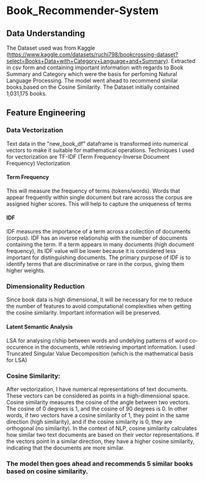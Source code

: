 # Book_Recommender-System

 ##  Data Understanding

The Dataset used was from Kaggle (https://www.kaggle.com/datasets/ruchi798/bookcrossing-dataset?select=Books+Data+with+Category+Language+and+Summary).
Extracted in csv form and containing important information with regards to Book Summary and Category which were 
the  basis for perfoming Natural Language Processing.
The model went ahead to recommend similar books,based on the Cosine Similarity. 
The Dataset initially contained 1,031,175 books. 


## Feature Engineering

### Data Vectorization

Text data in the "new_book_df" dataframe is transformed into numerical vectors to make it suitable for mathematical
operations.
Techniques I used for vectorization are TF-IDF 
(Term Frequency-Inverse Document Frequency) Vectorization

#### Term Frequency

This will measure the frequency of terms (tokens/words). Words that appear frequently within single document but rare acrosss the corpus are assigned higher scores. 
This will help to capture the uniqueness of terms 

#### IDF
IDF measures the importance of a term across a collection of documents (corpus). IDF has an inverse relationship with the number of documents containing the term. 
If a term appears in many documents (high document frequency), its IDF value will be lower because it is considered less important for distinguishing documents. 
The primary purpose of IDF is to identify terms that are discriminative or rare in the corpus, giving them higher weights.

###  Dimensionality Reduction

Since book data is high dimensional, It will be necessary for me to reduce the number of features to avoid computational complexities when getting the 
cosine similarity.
Important information will be preserved. 

 #### Latent Semantic Analysis
LSA for analysing r/ship between words and undelying patterns of word co-occurence in the documents, while retrieving important information.
I used Truncated Singular Value Decomposition (which is the mathematical basis for LSA)

###  Cosine Similarity:

After vectorization, I have numerical representations of text documents. These vectors can be considered as points in a high-dimensional space.
Cosine similarity measures the cosine of the angle between two vectors. The cosine of 0 degrees is 1, and the cosine of 90 degrees is 0. 
In other words, if two vectors have a cosine similarity of 1, they point in the same direction (high similarity), and if the cosine similarity is 0, 
they are orthogonal (no similarity).
In the context of NLP, cosine similarity calculates how similar two text documents are based on their vector representations. 
If the vectors point in a similar direction, they have a higher cosine similarity, indicating that the documents are more similar.

### The model then goes ahead and recommends 5 similar books based on cosine similarity.
